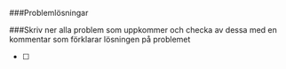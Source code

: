 ###Problemlösningar

###Skriv ner alla problem som uppkommer och checka av dessa med en kommentar som förklarar lösningen på problemet



- [ ]
